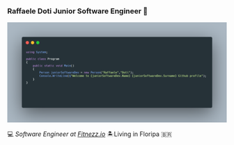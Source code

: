 ### Raffaele Doti Junior Software Engineer 👋

![Raffaele-Doti](https://github.com/Raffaele-Doti/Raffaele-Doti/blob/master/carbon.png "Raffaele-Doti")

:computer: _Software Engineer at [Fitnezz.io](https://github.com/fitnezzio)_ :desert_island:Living in Floripa :brazil:
<!--
**Raffaele-Doti/Raffaele-Doti** is a ✨ _special_ ✨ repository because its `README.md` (this file) appears on your GitHub profile


Here are some ideas to get you started:

- 🔭 I’m currently working on ...
- 🌱 I’m currently learning ...
- 👯 I’m looking to collaborate on ...
- 🤔 I’m looking for help with ...
- 💬 Ask me about ...
- 📫 How to reach me: ...
- 😄 Pronouns: ...
- ⚡ Fun fact: ...
-->
